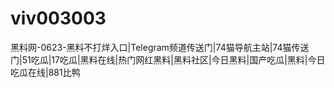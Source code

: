 # viv003003
黑料网-0623-黑料不打烊入口|Telegram频道传送门|74猫导航主站|74猫传送门|51吃瓜|17吃瓜|黑料在线|热门网红黑料|黑料社区|今日黑料|国产吃瓜|黑料|今日吃瓜在线|881比鸭
